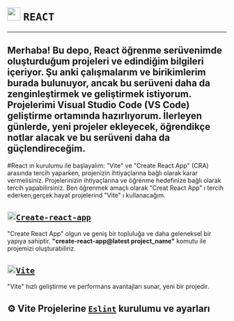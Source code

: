 # <img src="https://cdn.jsdelivr.net/gh/devicons/devicon/icons/react/react-original.svg" width="30" height="30" /> `REACT`

---

## Merhaba! Bu depo, React öğrenme serüvenimde oluşturduğum projeleri ve edindiğim bilgileri içeriyor. Şu anki çalışmalarım ve birikimlerim burada bulunuyor, ancak bu serüveni daha da zenginleştirmek ve geliştirmek istiyorum. Projelerimi Visual Studio Code (VS Code) geliştirme ortamında hazırlıyorum. İlerleyen günlerde, yeni projeler ekleyecek, öğrendikçe notlar alacak ve bu serüveni daha da güçlendireceğim.

#React ın kurulumu ile başlayalım:
"Vite" ve "Create React App" (CRA) arasında tercih yaparken, projenizin ihtiyaçlarına bağlı olarak karar vermelisiniz.
Projelerinizin ihtiyaçlarına ve öğrenme hedefinize bağlı olarak tercih yapabilirsiniz. Ben öğrenmek amaçlı olarak "Creat React App" ı tercih ederken,gerçek hayat projelerind "Vite" ı kullanacağım.

## <img src="https://cdn.jsdelivr.net/gh/devicons/devicon/icons/react/react-original.svg" width="20" height="20" /><a href="https://create-react-app.dev/">`Create-react-app`</a>

"Create React App" olgun ve geniş bir topluluğa ve daha geleneksel bir yapıya sahiptir.
**"create-react-app@latest project_name"** komutu ile projemizi oluşturabiliriz.

## <img src="https://upload.wikimedia.org/wikipedia/commons/thumb/f/f1/Vitejs-logo.svg/410px-Vitejs-logo.svg.png" width="20" height="20"><a href="https://vitejs.dev/">`Vite`</a>

"Vite" hızlı geliştirme ve performans avantajları sunar, yeni bir projedir.

## ⚙ Vite Projelerine <a href="https://eslint.org/">`Eslint`</a> kurulumu ve ayarları
